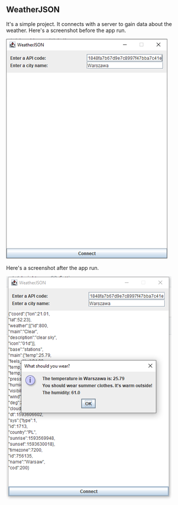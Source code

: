 ## WeatherJSON ##

It's a simple project. It connects with a server to gain data about the weather.
Here's a screenshot before the app run.
 
![Before using](/img/file.PNG)

Here's a screenshot after the app run.

![After using](/img/file2.PNG)



